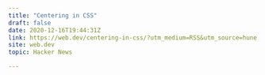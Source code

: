 ```yaml
---
title: "Centering in CSS"
draft: false
date: 2020-12-16T19:44:31Z
link: https://web.dev/centering-in-css/?utm_medium=RSS&utm_source=hune
site: web.dev
topic: Hacker News  

---
```


